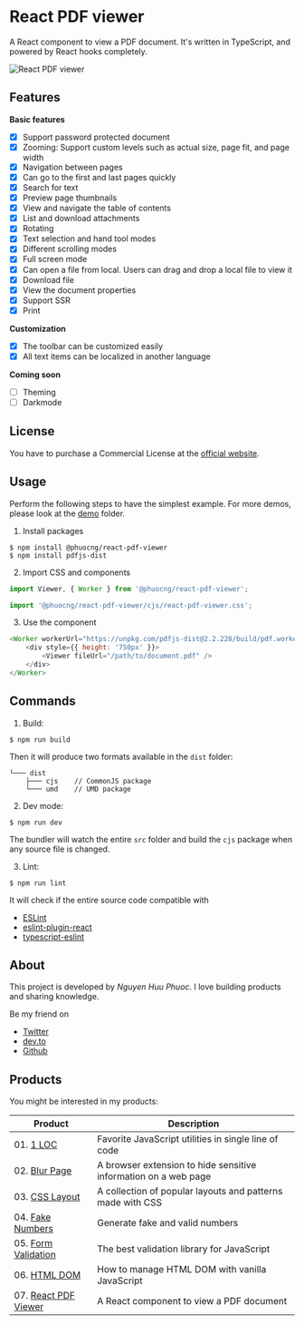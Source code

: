 # React PDF viewer
A React component to view a PDF document.
It's written in TypeScript, and powered by React hooks completely.

![React PDF viewer](https://raw.githubusercontent.com/phuoc-ng/react-pdf-viewer/master/assets/screenshot.png)

## Features

__Basic features__
* [x] Support password protected document
* [x] Zooming: Support custom levels such as actual size, page fit, and page width
* [x] Navigation between pages
* [x] Can go to the first and last pages quickly
* [x] Search for text
* [x] Preview page thumbnails
* [x] View and navigate the table of contents
* [x] List and download attachments
* [x] Rotating
* [x] Text selection and hand tool modes
* [x] Different scrolling modes
* [x] Full screen mode
* [x] Can open a file from local. Users can drag and drop a local file to view it
* [x] Download file
* [x] View the document properties
* [x] Support SSR
* [x] Print

__Customization__
* [x] The toolbar can be customized easily
* [x] All text items can be localized in another language

__Coming soon__
* [ ] Theming
* [ ] Darkmode

## License

You have to purchase a Commercial License at the [official website](https://react-pdf-viewer.dev).

## Usage

Perform the following steps to have the simplest example. For more demos, please look at the [demo](/demo) folder.

1. Install packages

~~~
$ npm install @phuocng/react-pdf-viewer
$ npm install pdfjs-dist
~~~

2. Import CSS and components

~~~ javascript
import Viewer, { Worker } from '@phuocng/react-pdf-viewer';

import '@phuocng/react-pdf-viewer/cjs/react-pdf-viewer.css';
~~~

3. Use the component

~~~ javascript
<Worker workerUrl="https://unpkg.com/pdfjs-dist@2.2.228/build/pdf.worker.min.js">
    <div style={{ height: '750px' }}>
        <Viewer fileUrl="/path/to/document.pdf" />
    </div>
</Worker>
~~~

## Commands

1. Build:

~~~ console
$ npm run build
~~~

Then it will produce two formats available in the `dist` folder:

~~~
└─── dist
    ├─── cjs    // CommonJS package
    └─── umd    // UMD package
~~~

2. Dev mode:

~~~ console
$ npm run dev
~~~

The bundler will watch the entire `src` folder and build the `cjs` package when any source file is changed.

3. Lint:

~~~ console
$ npm run lint
~~~

It will check if the entire source code compatible with 
* [ESLint](https://eslint.org)
* [eslint-plugin-react](https://github.com/yannickcr/eslint-plugin-react)
* [typescript-eslint](https://github.com/typescript-eslint/typescript-eslint)

## About

This project is developed by _Nguyen Huu Phuoc_. I love building products and sharing knowledge.

Be my friend on
* [Twitter](https://twitter.com/nghuuphuoc)
* [dev.to](https://dev.to/phuocng)
* [Github](https://github.com/phuoc-ng)

## Products

You might be interested in my products:

| Product                                               | Description                                                       |
|-------------------------------------------------------|-------------------------------------------------------------------|
| 01. [1 LOC](https://1loc.dev)                         | Favorite JavaScript utilities in single line of code              |
| 02. [Blur Page](https://blur.page)                    | A browser extension to hide sensitive information on a web page   |
| 03. [CSS Layout](https://csslayout.io)                | A collection of popular layouts and patterns made with CSS        |
| 04. [Fake Numbers](https://fakenumbers.io)            | Generate fake and valid numbers                                   |
| 05. [Form Validation](https://formvalidation.io)      | The best validation library for JavaScript                        |
| 06. [HTML DOM](https://htmldom.dev)                   | How to manage HTML DOM with vanilla JavaScript                    |
| 07. [React PDF Viewer](https://react-pdf-viewer.dev)  | A React component to view a PDF document                          |
